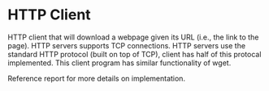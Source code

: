 # HTTP Client

HTTP client that will download a webpage given its URL (i.e., the link to the page). HTTP servers supports TCP connections. HTTP servers use the standard HTTP protocol (built on top of TCP), client has half of this protocal implemented. This client program has similar functionality of wget.

Reference report for more details on implementation.
